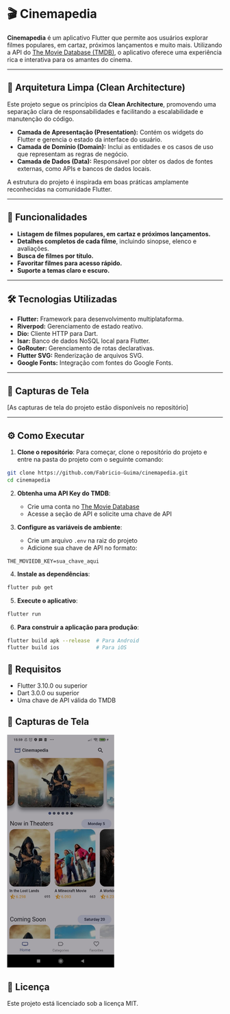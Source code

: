 # 🎬 Cinemapedia

**Cinemapedia** é um aplicativo Flutter que permite aos usuários explorar filmes populares, em cartaz, próximos lançamentos e muito mais. Utilizando a API do [The Movie Database (TMDB)](https://www.themoviedb.org/), o aplicativo oferece uma experiência rica e interativa para os amantes do cinema.

---

## 🧱 Arquitetura Limpa (Clean Architecture)

Este projeto segue os princípios da **Clean Architecture**, promovendo uma separação clara de responsabilidades e facilitando a escalabilidade e manutenção do código.

* **Camada de Apresentação (Presentation):** Contém os widgets do Flutter e gerencia o estado da interface do usuário.
* **Camada de Domínio (Domain):** Inclui as entidades e os casos de uso que representam as regras de negócio.
* **Camada de Dados (Data):** Responsável por obter os dados de fontes externas, como APIs e bancos de dados locais.

A estrutura do projeto é inspirada em boas práticas amplamente reconhecidas na comunidade Flutter.

---

## 🚀 Funcionalidades

* **Listagem de filmes populares, em cartaz e próximos lançamentos.**
* **Detalhes completos de cada filme**, incluindo sinopse, elenco e avaliações.
* **Busca de filmes por título.**
* **Favoritar filmes para acesso rápido.**
* **Suporte a temas claro e escuro.**

---

## 🛠️ Tecnologias Utilizadas

* **Flutter:** Framework para desenvolvimento multiplataforma.
* **Riverpod:** Gerenciamento de estado reativo.
* **Dio:** Cliente HTTP para Dart.
* **Isar:** Banco de dados NoSQL local para Flutter.
* **GoRouter:** Gerenciamento de rotas declarativas.
* **Flutter SVG:** Renderização de arquivos SVG.
* **Google Fonts:** Integração com fontes do Google Fonts.

---

## 📸 Capturas de Tela

[As capturas de tela do projeto estão disponíveis no repositório]

---

## ⚙️ Como Executar

1. **Clone o repositório**: Para começar, clone o repositório do projeto e entre na pasta do projeto com o seguinte comando:

```bash
git clone https://github.com/Fabricio-Guima/cinemapedia.git
cd cinemapedia
```

2. **Obtenha uma API Key do TMDB**:
   * Crie uma conta no [The Movie Database](https://www.themoviedb.org/)
   * Acesse a seção de API e solicite uma chave de API

3. **Configure as variáveis de ambiente**:
   * Crie um arquivo `.env` na raiz do projeto
   * Adicione sua chave de API no formato:

```
THE_MOVIEDB_KEY=sua_chave_aqui
```

4. **Instale as dependências**:

```bash
flutter pub get
```

5. **Execute o aplicativo**:

```bash
flutter run
```

6. **Para construir a aplicação para produção**:

```bash
flutter build apk --release  # Para Android
flutter build ios            # Para iOS
```

## 📝 Requisitos

* Flutter 3.10.0 ou superior
* Dart 3.0.0 ou superior
* Uma chave de API válida do TMDB

## 📸 Capturas de Tela

<img src="screenshots/tela_inicial.jpeg" width="250">

## 📄 Licença

Este projeto está licenciado sob a licença MIT.
